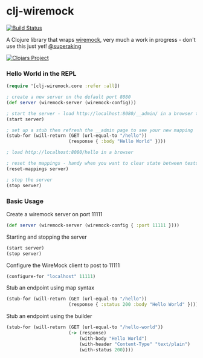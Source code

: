 # clj-wiremock

[![Build Status](https://travis-ci.org/alexanderjamesking/clj-wiremock.svg)](https://travis-ci.org/alexanderjamesking/clj-wiremock) 


A Clojure library that wraps [wiremock](https://github.com/tomakehurst/wiremock), very much a work in progress - don't use this just yet! [@superaking](https://twitter.com/superaking)

[![Clojars Project](http://clojars.org/clj-wiremock/latest-version.svg)](http://clojars.org/clj-wiremock)


### Hello World in the REPL
```clojure
(require '[clj-wiremock.core :refer :all])

; create a new server on the default port 8080
(def server (wiremock-server (wiremock-config)))

; start the server - load http://localhost:8080/__admin/ in a browser to see it running
(start server)

; set up a stub then refresh the __admin page to see your new mapping
(stub-for (will-return (GET (url-equal-to "/hello")) 
                       (response { :body "Hello World" })))

; load http://localhost:8080/hello in a browser

; reset the mappings - handy when you want to clear state between tests
(reset-mappings server)

; stop the server
(stop server)
```

### Basic Usage
Create a wiremock server on port 11111
```clojure
(def server (wiremock-server (wiremock-config { :port 11111 })))
```

Starting and stopping the server
```clojure
(start server)
(stop server)
```

Configure the WireMock client to post to 11111
```clojure
(configure-for "localhost" 11111)
```

Stub an endpoint using map syntax
```clojure
(stub-for (will-return (GET (url-equal-to "/hello")) 
                       (response { :status 200 :body "Hello World" })))
```

Stub an endpoint using the builder
```clojure
(stub-for (will-return (GET (url-equal-to "/hello-world")) 
                       (-> (response) 
                           (with-body "Hello World")
                           (with-header "Content-Type" "text/plain")
                           (with-status 200))))
```
